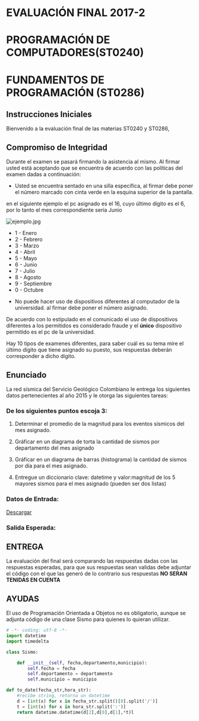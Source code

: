 # EVALUACIÓN FINAL 2017-2
# PROGRAMACIÓN DE COMPUTADORES(ST0240)
# FUNDAMENTOS DE PROGRAMACIÓN (ST0286)

## Instrucciones Iniciales

Bienvenido a la evaluación final de las materias ST0240 y ST0286,

## Compromiso de Integridad

Durante el examen se pasará firmando la asistencia al mismo. Al firmar usted está aceptando que se encuentra de acuerdo con las políticas del examen dadas a continuación:

* Usted se encuentra sentado en una silla específica, al firmar debe poner el número marcado con cinta verde en la esquina superior de la pantalla.

en el siguiente ejemplo el pc asignado es el 16, cuyo último dígito es el 6, por lo tanto el mes correspondiente sería Junio

![ejemplo.jpg](ejemplo)

+ 1 - Enero
+ 2 - Febrero
+ 3 - Marzo
+ 4 - Abril
+ 5 - Mayo
+ 6 - Junio
+ 7 - Julio
+ 8 - Agosto
+ 9 - Septiembre
+ 0 - Octubre

* No puede hacer uso de dispositivos diferentes al computador de la universidad.
al firmar debe poner el número asignado.


De acuerdo con lo estipulado en el comunicado el uso de dispositivos diferentes a los permitidos es considerado fraude y el **único** dispositivo permitido es el pc de la universidad.


Hay 10 tipos de examenes diferentes, para saber cuál es su tema mire el último dígito que tiene asignado su puesto, sus respuestas deberán corresponder a dicho dígito.


## Enunciado

La red sísmica del Servicio Geológico Colombiano le entrega los siguientes datos
pertenecientes al año 2015 y le otorga las siguientes tareas:

### De los siguientes puntos escoja 3:




1. Determinar el promedio de la magnitud para los eventos sismicos del mes asignado.

1. Gráficar  en un diagrama de torta la cantidad de sismos por departamento del mes asignado

1. Gráficar en un diagrama de barras (histograma) la cantidad de sismos por día
para el mes asignado.

1. Entregue un diccionario clave: datetime y valor:magnitud de los 5 mayores sismos para el mes asignado (pueden ser dos listas)

### Datos de Entrada:

[Descargar](https://www.datos.gov.co/api/views/c6z5-qfp4/rows.csv?accessType=DOWNLOAD)

### Salida Esperada:

## ENTREGA

La evaluación del final será comparando las respuestas dadas con las respuestas esperadas, para que sus respuestas sean validas debe adjuntar el código con el que las generó de lo contrario sus respuestas **NO SERAN TENIDAS EN CUENTA**


## AYUDAS

El uso de Programación Orientada a Objetos no es obligatorio, aunque se adjunta código de una clase Sismo para quienes lo quieran utilizar.


```python
# -*- coding: utf-8 -*-
import datetime
import timedelta

class Sismo:

    def __init__(self, fecha,departamento,municipio):
        self.fecha = fecha
        self.departamento = departamento
        self.municipio = municipio

def to_date(fecha_str,hora_str):
    #recibe string, retorna un datetime
    d = [int(x) for x in fecha_str.split()[0].split('/')]
    t = [int(x) for x in hora_str.split(':')]
    return datetime.datetime(d[2],d[0],d[1],*t)l

```
